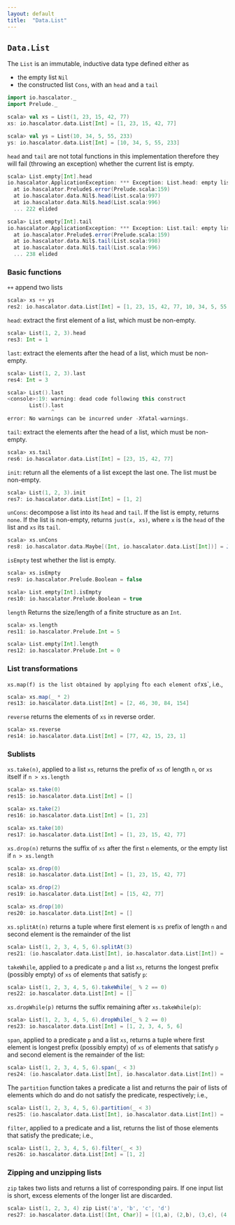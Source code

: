 ```yaml
---
layout: default
title:  "Data.List"
---
```


## `Data.List`

The `List` is an immutable, inductive data type defined either as

  * the empty list `Nil`
  * the constructed list `Cons`, with an `head` and a `tail`

```scala
import io.hascalator._
import Prelude._
```

```scala
scala> val xs = List(1, 23, 15, 42, 77)
xs: io.hascalator.data.List[Int] = [1, 23, 15, 42, 77]

scala> val ys = List(10, 34, 5, 55, 233)
ys: io.hascalator.data.List[Int] = [10, 34, 5, 55, 233]
```

`head` and `tail` are not total functions in this implementation therefore they will fail (throwing an exception) whether the current list is empty.

```scala
scala> List.empty[Int].head
io.hascalator.ApplicationException: *** Exception: List.head: empty list
  at io.hascalator.Prelude$.error(Prelude.scala:159)
  at io.hascalator.data.Nil$.head(List.scala:997)
  at io.hascalator.data.Nil$.head(List.scala:996)
  ... 222 elided
```

```scala
scala> List.empty[Int].tail
io.hascalator.ApplicationException: *** Exception: List.tail: empty list
  at io.hascalator.Prelude$.error(Prelude.scala:159)
  at io.hascalator.data.Nil$.tail(List.scala:998)
  at io.hascalator.data.Nil$.tail(List.scala:996)
  ... 238 elided
```
### Basic functions

`++` append two lists

```scala
scala> xs ++ ys
res2: io.hascalator.data.List[Int] = [1, 23, 15, 42, 77, 10, 34, 5, 55, 233]
```

`head`: extract the first element of a list, which must be non-empty.

```scala
scala> List(1, 2, 3).head
res3: Int = 1
```

`last`: extract the elements after the head of a list, which must be non-empty.

```scala
scala> List(1, 2, 3).last
res4: Int = 3
```

```scala
scala> List().last
<console>:19: warning: dead code following this construct
       List().last
              ^
error: No warnings can be incurred under -Xfatal-warnings.
```

`tail`: extract the elements after the head of a list, which must be non-empty.

```scala
scala> xs.tail
res6: io.hascalator.data.List[Int] = [23, 15, 42, 77]
```

`init`: return all the elements of a list except the last one. The list must be non-empty.

```scala
scala> List(1, 2, 3).init
res7: io.hascalator.data.List[Int] = [1, 2]
```

`unCons`: decompose a list into its `head` and `tail`. If the list is empty, returns `none`.
If the list is non-empty, returns `just(x, xs)`, where `x` is the `head` of the list and `xs` its `tail`.

```scala
scala> xs.unCons
res8: io.hascalator.data.Maybe[(Int, io.hascalator.data.List[Int])] = Just((1,[23, 15, 42, 77]))
```

`isEmpty` test whether the list is empty.

```scala
scala> xs.isEmpty
res9: io.hascalator.Prelude.Boolean = false

scala> List.empty[Int].isEmpty
res10: io.hascalator.Prelude.Boolean = true
```
`length` Returns the size/length of a finite structure as an `Int`.

```scala
scala> xs.length
res11: io.hascalator.Prelude.Int = 5

scala> List.empty[Int].length
res12: io.hascalator.Prelude.Int = 0
```

### List transformations

`xs.map(f) is the list obtained by applying `f` to each element of `xs`, i.e.,

```scala
scala> xs.map(_ * 2)
res13: io.hascalator.data.List[Int] = [2, 46, 30, 84, 154]
```

`reverse` returns the elements of `xs` in reverse order.

```scala
scala> xs.reverse
res14: io.hascalator.data.List[Int] = [77, 42, 15, 23, 1]
```

### Sublists

`xs.take(n)`, applied to a list `xs`, returns the prefix of `xs` of length `n`, or `xs` itself if `n > xs.length`

```scala
scala> xs.take(0)
res15: io.hascalator.data.List[Int] = []

scala> xs.take(2)
res16: io.hascalator.data.List[Int] = [1, 23]

scala> xs.take(10)
res17: io.hascalator.data.List[Int] = [1, 23, 15, 42, 77]
```

`xs.drop(n)` returns the suffix of `xs` after the first `n` elements, or the empty list if `n > xs.length`

```scala
scala> xs.drop(0)
res18: io.hascalator.data.List[Int] = [1, 23, 15, 42, 77]

scala> xs.drop(2)
res19: io.hascalator.data.List[Int] = [15, 42, 77]

scala> xs.drop(10)
res20: io.hascalator.data.List[Int] = []
```

`xs.splitAt(n)` returns a tuple where first element is `xs` prefix of length `n` and second element is the remainder of the list

```scala
scala> List(1, 2, 3, 4, 5, 6).splitAt(3)
res21: (io.hascalator.data.List[Int], io.hascalator.data.List[Int]) = ([1, 2, 3],[4, 5, 6])
```

`takeWhile`, applied to a predicate `p` and a list `xs`, returns the longest prefix (possibly empty) of `xs` of elements that satisfy `p`:

```scala
scala> List(1, 2, 3, 4, 5, 6).takeWhile(_ % 2 == 0)
res22: io.hascalator.data.List[Int] = []
```

`xs.dropWhile(p)` returns the suffix remaining after `xs.takeWhile(p)`:

```scala
scala> List(1, 2, 3, 4, 5, 6).dropWhile(_ % 2 == 0)
res23: io.hascalator.data.List[Int] = [1, 2, 3, 4, 5, 6]
```

`span`, applied to a predicate `p` and a list `xs`, returns a tuple where first element is longest prefix (possibly empty)
of `xs` of elements that satisfy `p` and second element is the remainder of the list:

```scala
scala> List(1, 2, 3, 4, 5, 6).span(_ < 3)
res24: (io.hascalator.data.List[Int], io.hascalator.data.List[Int]) = ([1, 2],[3, 4, 5, 6])
```

The `partition` function takes a predicate a list and returns the pair of lists of elements which do and do not
satisfy the predicate, respectively; i.e.,

```scala
scala> List(1, 2, 3, 4, 5, 6).partition(_ < 3)
res25: (io.hascalator.data.List[Int], io.hascalator.data.List[Int]) = ([1, 2],[3, 4, 5, 6])
```

`filter`, applied to a predicate and a list, returns the list of those elements that satisfy the predicate; i.e.,

```scala
scala> List(1, 2, 3, 4, 5, 6).filter(_ < 3)
res26: io.hascalator.data.List[Int] = [1, 2]
```

### Zipping and unzipping lists

`zip` takes two lists and returns a list of corresponding pairs. If one input list is short, excess elements of the
longer list are discarded.

```scala
scala> List(1, 2, 3, 4) zip List('a', 'b', 'c', 'd')
res27: io.hascalator.data.List[(Int, Char)] = [(1,a), (2,b), (3,c), (4,d)]
```
